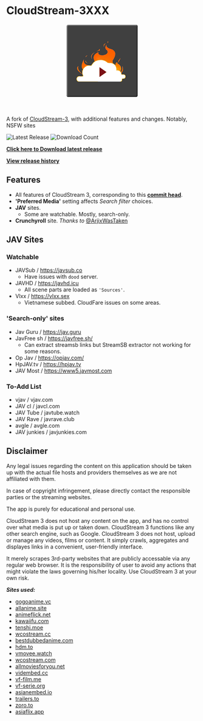 # CloudStream-3XXX
<p align="center">
  <img src="doc/ic_launcher.png" />
</p> <br>

A fork of [CloudStream-3](https://github.com/LagradOst/CloudStream-3), with additional features and changes. Notably, NSFW sites <br>

![Latest Release](https://img.shields.io/github/release/Jacekun/CloudStream-3XXX?style=for-the-badge)
![Download Count](https://img.shields.io/github/downloads/Jacekun/CloudStream-3XXX/total?style=for-the-badge) <br>

[**Click here to Download latest release**](https://github.com/Jacekun/CloudStream-3XXX/releases/latest) <br>

[**View release history**](doc/version_log.md)

## Features
+ All features of CloudStream 3, corresponding to this [**commit head**](https://github.com/LagradOst/CloudStream-3/tree/64ce14e290670c5214ca05d900acb87218700fb0).
+ **'Preferred Media'** setting affects *Search filter* choices.
+ **JAV** sites.
  + Some are watchable. Mostly, search-only.
+ **Crunchyroll** site. *Thanks to* [@ArjixWasTaken](https://github.com/ArjixWasTaken)

## JAV Sites
### Watchable
+ JAVSub / https://javsub.co
  + Have issues with ``dood`` server.
+ JAVHD / https://javhd.icu
  + All scene parts are loaded as ``'Sources'``.
+ Vlxx / https://vlxx.sex
  + Vietnamese subbed. CloudFare issues on some areas.
### 'Search-only' sites
+ Jav Guru / https://jav.guru
+ JavFree sh / https://javfree.sh/
  + Can extract streamsb links but StreamSB extractor not working for some reasons.
+ Op Jav / https://opjav.com/
+ HpJAV.tv / https://hpjav.tv
+ JAV Most / https://www5.javmost.com
### To-Add List
+ vjav / vjav.com
+ JAV cl / javcl.com
+ JAV Tube / javtube.watch
+ JAV Rave / javrave.club
+ avgle / avgle.com
+ JAV junkies / javjunkies.com

## Disclaimer

Any legal issues regarding the content on this application should be taken up with the actual file hosts and providers themselves as we are not affiliated with them.

In case of copyright infringement, please directly contact the responsible parties or the streaming websites.

The app is purely for educational and personal use.

CloudStream 3 does not host any content on the app, and has no control over what media is put up or taken down. CloudStream 3 functions like any other search engine, such as Google. CloudStream 3 does not host, upload or manage any videos, films or content. It simply crawls, aggregates and displayes links in a convenient, user-friendly interface.

It merely scrapes 3rd-party websites that are publicly accessable via any regular web browser. It is the responsibility of user to avoid any actions that might violate the laws governing his/her locality. Use CloudStream 3 at your own risk.

***Sites used:***
<!-- Do not remove those two comments -->
<!--SITE LIST START-->
- [gogoanime.vc](https://gogoanime.vc) 
- [allanime.site](https://allanime.site) 
- [animeflick.net](https://animeflick.net) 
- [kawaiifu.com](https://kawaiifu.com) 
- [tenshi.moe](https://tenshi.moe) 
- [wcostream.cc](https://wcostream.cc) 
- [bestdubbedanime.com](https://bestdubbedanime.com) 
- [hdm.to](https://hdm.to) 
- [vmovee.watch](https://www.vmovee.watch) 
- [wcostream.com](https://www.wcostream.com) 
- [allmoviesforyou.net](https://allmoviesforyou.net) 
- [vidembed.cc](https://vidembed.cc) 
- [vf-film.me](https://vf-film.me) 
- [vf-serie.org](https://vf-serie.org) 
- [asianembed.io](https://asianembed.io) 
- [trailers.to](https://trailers.to) 
- [zoro.to](https://zoro.to) 
- [asiaflix.app](https://asiaflix.app) 
<!--SITE LIST END-->
